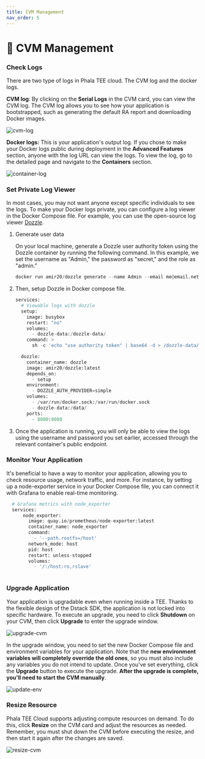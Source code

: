```yaml
---
title: CVM Management
nav_order: 5
---
```


# 💊 CVM Management

### Check Logs

There are two type of logs in Phala TEE cloud. The CVM log and the docker logs.

**CVM log**: By clicking on the **Serial Logs** in the CVM card, you can view the CVM log. The CVM log allows you to see how your application is bootstrapped, such as generating the default RA report and downloading Docker images.

![cvm-log](/imgs/cvm-log.png)

**Docker logs:** This is your application's output log. If you chose to make your Docker logs public during deployment in the **Advanced Features** section, anyone with the log URL can view the logs. To view the log, go to the detailed page and navigate to the **Containers** section.

![container-log](/imgs/container-log.png)

### Set Private Log Viewer

In most cases, you may not want anyone except specific individuals to see the logs. To make your Docker logs private, you can configure a log viewer in the Docker Compose file. For example, you can use the open-source log viewer [Dozzle](https://github.com/amir20/dozzle).

1. Generate user data
    
    On your local machine, generate a Dozzle user authority token using the Dozzle container by running the following command. In this example, we set the username as "Admin," the password as "secret," and the role as "admin.”
    
    ```python
    docker run amir20/dozzle generate --name Admin --email me@email.net --password secret admin | base64 -w 1000
    ```
    
2. Then, setup Dozzle in Docker compose file.
    
    ```python
    services:
      # Viewable logs with dozzle
      setup:
        image: busybox
        restart: "no"
        volumes:
          - dozzle-data:/dozzle-data/
        command: >
          sh -c 'echo "use authority token" | base64 -d > /dozzle-data/users.yml || true'
    
      dozzle:
        container_name: dozzle
        image: amir20/dozzle:latest
        depends_on:
          - setup
        environment:
          - DOZZLE_AUTH_PROVIDER=simple
        volumes:
          - /var/run/docker.sock:/var/run/docker.sock
          - dozzle-data:/data/
        ports:
          - 8080:8080
    ```
    
3. Once the application is running, you will only be able to view the logs using the username and password you set earlier, accessed through the relevant container's public endpoint.

### Monitor Your Application

It's beneficial to have a way to monitor your application, allowing you to check resource usage, network traffic, and more. For instance, by setting up a node-exporter service in your Docker Compose file, you can connect it with Grafana to enable real-time monitoring.

```python
  # Grafana metrics with node_exporter
  services:
	  node_exporter:
	    image: quay.io/prometheus/node-exporter:latest
	    container_name: node_exporter
	    command:
	      - '--path.rootfs=/host'
	    network_mode: host
	    pid: host
	    restart: unless-stopped
	    volumes:
	      - '/:/host:ro,rslave'
	
```

### Upgrade Application

Your application is upgradable even when running inside a TEE. Thanks to the flexible design of the Dstack SDK, the application is not locked into specific hardware. To execute an upgrade, you need to click **Shutdown** on your CVM, then click **Upgrade** to enter the upgrade window.

![upgrade-cvm](/imgs/upgrade-cvm.png)

In the upgrade window, you need to set the new Docker Compose file and environment variables for your application. Note that the **new environment variables will completely override the old ones**, so you must also include any variables you do not intend to update. Once you've set everything, click the **Upgrade** button to execute the upgrade. **After the upgrade is complete, you'll need to start the CVM manually**.

![update-env](/imgs/update-env.png)

### Resize Resource

Phala TEE Cloud supports adjusting compute resources on demand. To do this, click **Resize** on the CVM card and adjust the resources as needed. Remember, you must shut down the CVM before executing the resize, and then start it again after the changes are saved.

![resize-cvm](/imgs/resize-cvm.png)